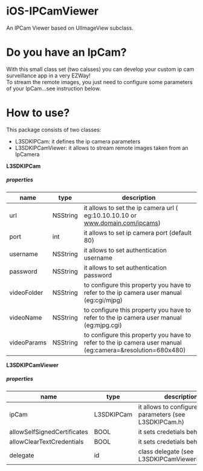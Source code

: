 # iOS-IPCamViewer
An IPCam Viewer  based on UIImageView subclass.

# Do you have an IpCam?
With this small class set (two calsses) you can develop your custom ip cam surveillance app in a very EZWay!
<br/>
To stream the remote images, you just need to configure some parameters of your IpCam...see instruction below.

# How to use?
This package consists of two classes:
- L3SDKIPCam: it defines the ip camera parameters
- L3SDKIPCamViewer: it allows to stream remote images taken from an IpCamera

<b>L3SDKIPCam</b>
<h5>properties</h5>

  name                        |     type                    |   description    
------------------------------| ----------------------------|--------------------------------------------------------
url                           | NSString                    | it allows to set the ip camera url ( eg:10.10.10.10 or www.domain.com/ipcams)
port                          | int                         | it allows to set ip camera port (default 80)
username                      | NSString                    | it allows to set authentication username
password                      | NSString                    | it allows to set authentication password
videoFolder                   | NSString                    | to configure this property you have to refer to the ip camera user manual (eg:cgi/mjpg)
videoName                     | NSString                    | to configure this property you have to refer to the ip camera user manual (eg:mjpg.cgi)
videoParams                   | NSString                    | to configure this property you have to refer to the ip camera user manual (eg:camera=&resolution=680x480)


<b>L3SDKIPCamViewer</b>
<h5>properties</h5>

  name                        |     type                    |   description    
------------------------------| ----------------------------|--------------------------------------------------------
ipCam                         | L3SDKIPCam                  | it allows to configure ip cam parameters (see L3SDKIPCam.h)
allowSelfSignedCertificates   | BOOL                        | it sets credetials behavior
allowClearTextCredentials     | BOOL                        | it sets credetials behavior
delegate                      | id                          | class delegate (see L3SDKIPCamViewerDelegate)
